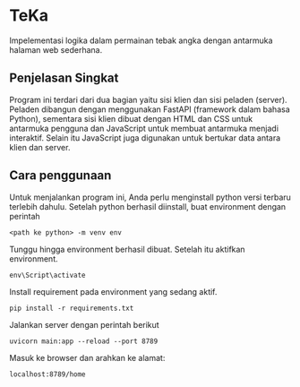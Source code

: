# TeKa
Impelementasi logika dalam permainan tebak angka dengan antarmuka halaman web sederhana.
## Penjelasan Singkat
Program ini terdari dari dua bagian yaitu sisi klien dan sisi peladen (server). Peladen dibangun dengan menggunakan FastAPI (framework dalam bahasa Python), sementara sisi klien dibuat dengan HTML dan CSS untuk antarmuka pengguna dan JavaScript untuk membuat antarmuka menjadi interaktif. Selain itu JavaScript juga digunakan untuk bertukar data antara klien dan server.
## Cara penggunaan
Untuk menjalankan program ini, Anda perlu menginstall python versi terbaru terlebih dahulu.
Setelah python berhasil diinstall, buat environment dengan perintah
```
<path ke python> -m venv env
```
Tunggu hingga environment berhasil dibuat. Setelah itu aktifkan environment.
```
env\Script\activate
```
Install requirement pada environment yang sedang aktif.
```
pip install -r requirements.txt
```
Jalankan server dengan perintah berikut
```
uvicorn main:app --reload --port 8789
```
Masuk ke browser dan arahkan ke alamat: 
```
localhost:8789/home
```